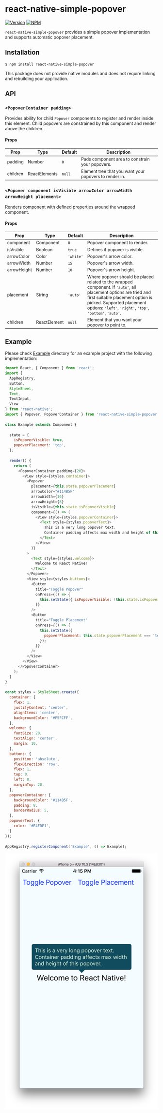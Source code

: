 # react-native-simple-popover

[![Version](https://img.shields.io/npm/v/react-native-simple-popover.svg)](https://www.npmjs.com/package/react-native-simple-popover)
[![NPM](https://img.shields.io/npm/dm/react-native-simple-popover.svg)](https://www.npmjs.com/package/react-native-simple-popover)

`react-native-simple-popover` provides a simple popover implementation and supports automatic popover placement.

## Installation

```
$ npm install react-native-simple-popover
```

This package does not provide native modules and does not require linking and rebuilding your application.

## API

### `<PopoverContainer padding>`

Provides ability for child `Popover` components to register and render inside this element. Child popovers are constrained
by this component and render above the children.

#### Props

| Prop          | Type           | Default    | Description                                                 |
| ------------- | -------------- | ---------- | ----------------------------------------------------------- |
| padding       | Number         | `0 `       | Pads component area to constrain your popovers.             |
| children      | ReactElements  | `null`     | Element   tree that you want your popovers to render in.    |

### `<Popover component isVisible arrowColor arrowWidth arrowHeight placement>`

Renders component with defined properties around the wrapped component.

#### Props

| Prop          | Type           | Default    | Description                                                 |
| ------------- | -------------- | ---------- | ----------------------------------------------------------- |
| component     | Component      | `0`        | Popover component to render.                                |
| isVisible     | Boolean        | `true`     | Defines if popover is visible.                              |
| arrowColor    | Color          | `'white'`  | Popover's arrow color.                                      |
| arrowWidth    | Number         | `15`       | Popover's arrow width.                                      |
| arrowHeight   | Number         | `10`       | Popover's arrow height.                                     |
| placement     | String         | `'auto'`   | Where popover should be placed related to the wrapped component. If `'auto'`, all placement options are tried and first suitable placement option is picked. Supported placement options: `'left'`, `'right'`, `'top'`, `'bottom'`, `'auto'`.                                                         |
| children      | ReactElement   | `null`       | Element that you want your popover to point to.           |

## Example

Please check [Example](./Example) directory for an example project with the following implementation:

```js
import React, { Component } from 'react';
import {
  AppRegistry,
  Button,
  StyleSheet,
  Text,
  TextInput,
  View
} from 'react-native';
import { Popover, PopoverContainer } from 'react-native-simple-popover';

class Example extends Component {

  state = {
    isPopoverVisible: true,
    popoverPlacement: 'top',
  };

  render() {
    return (
      <PopoverContainer padding={20}>
        <View style={styles.container}>
          <Popover
            placement={this.state.popoverPlacement}
            arrowColor="#114B5F"
            arrowWidth={16}
            arrowHeight={8}
            isVisible={this.state.isPopoverVisible}
            component={() => (
              <View style={styles.popoverContainer}>
                <Text style={styles.popoverText}>
                  This is a very long popover text.
                  Container padding affects max width and height of this popover.
                </Text>
              </View>
            )}
          >
            <Text style={styles.welcome}>
              Welcome to React Native!
            </Text>
          </Popover>
          <View style={styles.buttons}>
            <Button
              title="Toggle Popover"
              onPress={() => {
                this.setState({ isPopoverVisible: !this.state.isPopoverVisible });
              }}
            />
            <Button
              title="Toggle Placement"
              onPress={() => {
                this.setState({
                  popoverPlacement: this.state.popoverPlacement === 'top' ? 'bottom': 'top'
                });
              }}
            />
          </View>
        </View>
      </PopoverContainer>
    );
  }
}

const styles = StyleSheet.create({
  container: {
    flex: 1,
    justifyContent: 'center',
    alignItems: 'center',
    backgroundColor: '#F5FCFF',
  },
  welcome: {
    fontSize: 20,
    textAlign: 'center',
    margin: 10,
  },
  buttons: {
    position: 'absolute',
    flexDirection: 'row',
    flex: 1,
    top: 0,
    left: 0,
    marginTop: 20,
  },
  popoverContainer: {
    backgroundColor: '#114B5F',
    padding: 8,
    borderRadius: 5,
  },
  popoverText: {
    color: '#E4FDE1',
  }
});

AppRegistry.registerComponent('Example', () => Example);
```

![Example](./media/example.png)
